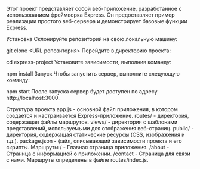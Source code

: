 Этот проект представляет собой веб-приложение, разработанное с использованием фреймворка Express. Он предоставляет пример реализации простого веб-сервера и демонстрирует базовые функции Express.

Установка
Склонируйте репозиторий на свою локальную машину:

git clone <URL репозитория>
Перейдите в директорию проекта:

cd express-project
Установите зависимости, выполнив команду:

npm install
Запуск
Чтобы запустить сервер, выполните следующую команду:

npm start
После запуска сервер будет доступен по адресу http://localhost:3000.

Структура проекта
app.js - основной файл приложения, в котором создается и настраивается Express-приложение.
routes/ - директория, содержащая файлы маршрутов.
views/ - директория с шаблонами представлений, используемыми для отображения веб-страниц.
public/ - директория, содержащая статические ресурсы (CSS, изображения и т.д.).
package.json - файл, описывающий зависимости проекта и его скрипты.
Маршруты
/ - Главная страница приложения.
/about - Страница с информацией о приложении.
/contact - Страница для связи с нами.
Маршруты определены в файле routes/index.js.
